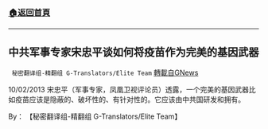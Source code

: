 ###  [:house:返回首頁](https://github.com/ourhimalayas/txt)
---


## 中共军事专家宋忠平谈如何将疫苗作为完美的基因武器
` 秘密翻译组-精翻组 G-Translators/Elite Team` [轉載自GNews](https://gnews.org/zh-hans/1583326/)

10/02/2013 宋忠平（军事专家，凤凰卫视评论员）透露，一个完美的基因武器比如疫苗应该是隐蔽的、破坏性的、有针对性的。它应该由中共国研发和拥有。

By： 【秘密翻译组-精翻组 G-Translators/Elite Team】
